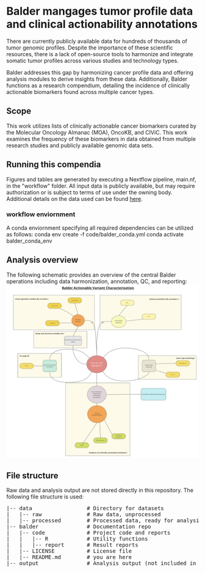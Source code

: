# Balder mangages tumor profile data and clinical actionability annotations
There are currently publicly available data for hundreds of thousands of tumor genomic profiles. Despite the importance of these scientific resources, there is a lack of open-source tools to harmonize and integrate somatic tumor profiles across various studies and technology types.

Balder addresses this gap by harmonizing cancer profile data and offering analysis modules to derive insights from these data. Additionally, Balder functions as a research compendium, detailing the incidence of clinically actionable biomarkers found across multiple cancer types.

## Scope 
This work utilizes lists of clinically actionable cancer biomarkers curated by the Molecular Oncology Almanac (MOA), OncoKB, and CIViC. This work examines the frequency of these biomarkers in data obtained from multiple research studies and publicly available genomic data sets.

## Running this compendia 
Figures and tables are generated by executing a Nextflow pipeline, main.nf, in the "workflow" folder. All input data is publicly available, but may require authorization or is subject to terms of use under the owning body. Additional details on the data used can be found
[here](code/reports/balder_raw_data_sources.pdf).

### workflow enviornment 
A conda enviornment specifying all required dependencies can be utilized as follows:
conda env create -f code/balder_conda.yml
conda activate balder_conda_env

## Analysis overview 
The following schematic provides an overview of the central Balder operations including data harmonization, annotation, QC, and reporting:
<img src="code/reports/Balder_workflow.jpg">


## File structure
Raw data and analysis output are not stored directly in this repository. The following file structure is used: 

<pre>
|-- data                 # Directory for datasets
|   |-- raw              # Raw data, unprocessed
|   |-- processed        # Processed data, ready for analysis
|-- balder               # Documentation repo
|   |-- code             # Project code and reports
|   |   |-- R            # Utility functions
|   |   |-- report       # Result reports
|   |-- LICENSE          # License file
|   |-- README.md        # you are here
|-- output               # Analysis output (not included in git repo)
<pre>

